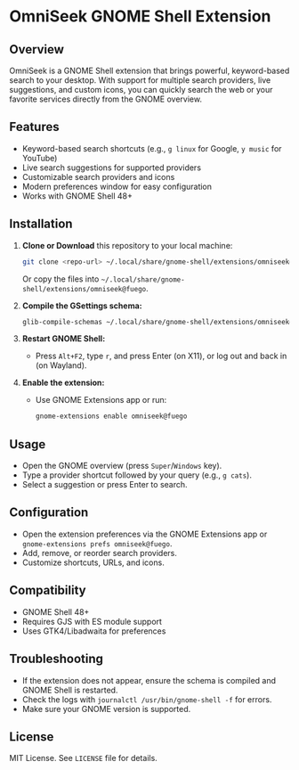 # OmniSeek GNOME Shell Extension

## Overview
OmniSeek is a GNOME Shell extension that brings powerful, keyword-based search to your desktop. With support for multiple search providers, live suggestions, and custom icons, you can quickly search the web or your favorite services directly from the GNOME overview.

## Features
- Keyword-based search shortcuts (e.g., `g linux` for Google, `y music` for YouTube)
- Live search suggestions for supported providers
- Customizable search providers and icons
- Modern preferences window for easy configuration
- Works with GNOME Shell 48+

## Installation
1. **Clone or Download** this repository to your local machine:
   ```sh
   git clone <repo-url> ~/.local/share/gnome-shell/extensions/omniseek@fuego
   ```
   Or copy the files into `~/.local/share/gnome-shell/extensions/omniseek@fuego`.

2. **Compile the GSettings schema:**
   ```sh
   glib-compile-schemas ~/.local/share/gnome-shell/extensions/omniseek@fuego/schemas
   ```

3. **Restart GNOME Shell:**
   - Press `Alt+F2`, type `r`, and press Enter (on X11), or log out and back in (on Wayland).

4. **Enable the extension:**
   - Use GNOME Extensions app or run:
     ```sh
     gnome-extensions enable omniseek@fuego
     ```

## Usage
- Open the GNOME overview (press `Super`/`Windows` key).
- Type a provider shortcut followed by your query (e.g., `g cats`).
- Select a suggestion or press Enter to search.

## Configuration
- Open the extension preferences via the GNOME Extensions app or `gnome-extensions prefs omniseek@fuego`.
- Add, remove, or reorder search providers.
- Customize shortcuts, URLs, and icons.

## Compatibility
- GNOME Shell 48+
- Requires GJS with ES module support
- Uses GTK4/Libadwaita for preferences

## Troubleshooting
- If the extension does not appear, ensure the schema is compiled and GNOME Shell is restarted.
- Check the logs with `journalctl /usr/bin/gnome-shell -f` for errors.
- Make sure your GNOME version is supported.

## License
MIT License. See `LICENSE` file for details. 